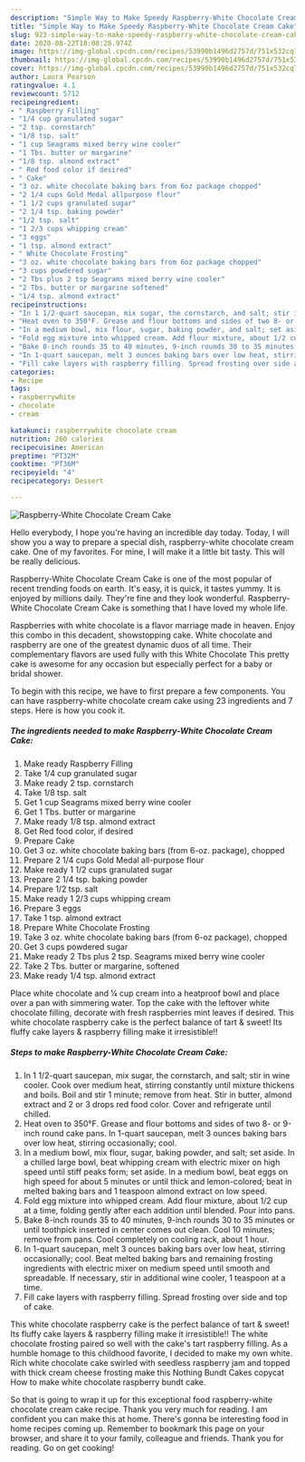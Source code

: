 ```yaml
---
description: "Simple Way to Make Speedy Raspberry-White Chocolate Cream Cake"
title: "Simple Way to Make Speedy Raspberry-White Chocolate Cream Cake"
slug: 923-simple-way-to-make-speedy-raspberry-white-chocolate-cream-cake
date: 2020-08-22T18:08:28.974Z
image: https://img-global.cpcdn.com/recipes/53990b1496d2757d/751x532cq70/raspberry-white-chocolate-cream-cake-recipe-main-photo.jpg
thumbnail: https://img-global.cpcdn.com/recipes/53990b1496d2757d/751x532cq70/raspberry-white-chocolate-cream-cake-recipe-main-photo.jpg
cover: https://img-global.cpcdn.com/recipes/53990b1496d2757d/751x532cq70/raspberry-white-chocolate-cream-cake-recipe-main-photo.jpg
author: Laura Pearson
ratingvalue: 4.1
reviewcount: 5712
recipeingredient:
- " Raspberry Filling"
- "1/4 cup granulated sugar"
- "2 tsp. cornstarch"
- "1/8 tsp. salt"
- "1 cup Seagrams mixed berry wine cooler"
- "1 Tbs. butter or margarine"
- "1/8 tsp. almond extract"
- " Red food color if desired"
- " Cake"
- "3 oz. white chocolate baking bars from 6oz package chopped"
- "2 1/4 cups Gold Medal allpurpose flour"
- "1 1/2 cups granulated sugar"
- "2 1/4 tsp. baking powder"
- "1/2 tsp. salt"
- "1 2/3 cups whipping cream"
- "3 eggs"
- "1 tsp. almond extract"
- " White Chocolate Frosting"
- "3 oz. white chocolate baking bars from 6oz package chopped"
- "3 cups powdered sugar"
- "2 Tbs plus 2 tsp Seagrams mixed berry wine cooler"
- "2 Tbs. butter or margarine softened"
- "1/4 tsp. almond extract"
recipeinstructions:
- "In 1 1/2-quart saucepan, mix sugar, the cornstarch, and salt; stir in wine cooler. Cook over medium heat, stirring constantly until mixture thickens and boils. Boil and stir 1 minute; remove from heat. Stir in butter, almond extract and 2 or 3 drops red food color. Cover and refrigerate until chilled."
- "Heat oven to 350°F. Grease and flour bottoms and sides of two 8- or 9-inch round cake pans. In 1-quart saucepan, melt 3 ounces baking bars over low heat, stirring occasionally; cool."
- "In a medium bowl, mix flour, sugar, baking powder, and salt; set aside. In a chilled large bowl, beat whipping cream with electric mixer on high speed until stiff peaks form; set aside. In a medium bowl, beat eggs on high speed for about 5 minutes or until thick and lemon-colored; beat in melted baking bars and 1 teaspoon almond extract on low speed."
- "Fold egg mixture into whipped cream. Add flour mixture, about 1/2 cup at a time, folding gently after each addition until blended. Pour into pans."
- "Bake 8-inch rounds 35 to 40 minutes, 9-inch rounds 30 to 35 minutes or until toothpick inserted in center comes out clean. Cool 10 minutes; remove from pans. Cool completely on cooling rack, about 1 hour."
- "In 1-quart saucepan, melt 3 ounces baking bars over low heat, stirring occasionally; cool. Beat melted baking bars and remaining frosting ingredients with electric mixer on medium speed until smooth and spreadable. If necessary, stir in additional wine cooler, 1 teaspoon at a time."
- "Fill cake layers with raspberry filling. Spread frosting over side and top of cake."
categories:
- Recipe
tags:
- raspberrywhite
- chocolate
- cream

katakunci: raspberrywhite chocolate cream 
nutrition: 260 calories
recipecuisine: American
preptime: "PT32M"
cooktime: "PT36M"
recipeyield: "4"
recipecategory: Dessert

---
```



![Raspberry-White Chocolate Cream Cake](https://img-global.cpcdn.com/recipes/53990b1496d2757d/751x532cq70/raspberry-white-chocolate-cream-cake-recipe-main-photo.jpg)

Hello everybody, I hope you're having an incredible day today. Today, I will show you a way to prepare a special dish, raspberry-white chocolate cream cake. One of my favorites. For mine, I will make it a little bit tasty. This will be really delicious.

Raspberry-White Chocolate Cream Cake is one of the most popular of recent trending foods on earth. It's easy, it is quick, it tastes yummy. It is enjoyed by millions daily. They're fine and they look wonderful. Raspberry-White Chocolate Cream Cake is something that I have loved my whole life.

Raspberries with white chocolate is a flavor marriage made in heaven. Enjoy this combo in this decadent, showstopping cake. White chocolate and raspberry are one of the greatest dynamic duos of all time. Their complementary flavors are used fully with this White Chocolate This pretty cake is awesome for any occasion but especially perfect for a baby or bridal shower.


To begin with this recipe, we have to first prepare a few components. You can have raspberry-white chocolate cream cake using 23 ingredients and 7 steps. Here is how you cook it.

<!--inarticleads1-->

##### The ingredients needed to make Raspberry-White Chocolate Cream Cake:

1. Make ready  Raspberry Filling
1. Take 1/4 cup granulated sugar
1. Make ready 2 tsp. cornstarch
1. Take 1/8 tsp. salt
1. Get 1 cup Seagrams mixed berry wine cooler
1. Get 1 Tbs. butter or margarine
1. Make ready 1/8 tsp. almond extract
1. Get  Red food color, if desired
1. Prepare  Cake
1. Get 3 oz. white chocolate baking bars (from 6-oz. package), chopped
1. Prepare 2 1/4 cups Gold Medal all-purpose flour
1. Make ready 1 1/2 cups granulated sugar
1. Prepare 2 1/4 tsp. baking powder
1. Prepare 1/2 tsp. salt
1. Make ready 1 2/3 cups whipping cream
1. Prepare 3 eggs
1. Take 1 tsp. almond extract
1. Prepare  White Chocolate Frosting
1. Take 3 oz. white chocolate baking bars (from 6-oz package), chopped
1. Get 3 cups powdered sugar
1. Make ready 2 Tbs plus 2 tsp. Seagrams mixed berry wine cooler
1. Take 2 Tbs. butter or margarine, softened
1. Make ready 1/4 tsp. almond extract


Place white chocolate and ¼ cup cream into a heatproof bowl and place over a pan with simmering water. Top the cake with the leftover white chocolate filling, decorate with fresh raspberries mint leaves if desired. This white chocolate raspberry cake is the perfect balance of tart &amp; sweet! Its fluffy cake layers &amp; raspberry filling make it irresistible!! 

<!--inarticleads2-->

##### Steps to make Raspberry-White Chocolate Cream Cake:

1. In 1 1/2-quart saucepan, mix sugar, the cornstarch, and salt; stir in wine cooler. Cook over medium heat, stirring constantly until mixture thickens and boils. Boil and stir 1 minute; remove from heat. Stir in butter, almond extract and 2 or 3 drops red food color. Cover and refrigerate until chilled.
1. Heat oven to 350°F. Grease and flour bottoms and sides of two 8- or 9-inch round cake pans. In 1-quart saucepan, melt 3 ounces baking bars over low heat, stirring occasionally; cool.
1. In a medium bowl, mix flour, sugar, baking powder, and salt; set aside. In a chilled large bowl, beat whipping cream with electric mixer on high speed until stiff peaks form; set aside. In a medium bowl, beat eggs on high speed for about 5 minutes or until thick and lemon-colored; beat in melted baking bars and 1 teaspoon almond extract on low speed.
1. Fold egg mixture into whipped cream. Add flour mixture, about 1/2 cup at a time, folding gently after each addition until blended. Pour into pans.
1. Bake 8-inch rounds 35 to 40 minutes, 9-inch rounds 30 to 35 minutes or until toothpick inserted in center comes out clean. Cool 10 minutes; remove from pans. Cool completely on cooling rack, about 1 hour.
1. In 1-quart saucepan, melt 3 ounces baking bars over low heat, stirring occasionally; cool. Beat melted baking bars and remaining frosting ingredients with electric mixer on medium speed until smooth and spreadable. If necessary, stir in additional wine cooler, 1 teaspoon at a time.
1. Fill cake layers with raspberry filling. Spread frosting over side and top of cake.


This white chocolate raspberry cake is the perfect balance of tart &amp; sweet! Its fluffy cake layers &amp; raspberry filling make it irresistible!! The white chocolate frosting paired so well with the cake&#39;s tart raspberry filling. As a humble homage to this childhood favorite, I decided to make my own white. Rich white chocolate cake swirled with seedless raspberry jam and topped with thick cream cheese frosting make this Nothing Bundt Cakes copycat How to make white chocolate raspberry bundt cake. 

So that is going to wrap it up for this exceptional food raspberry-white chocolate cream cake recipe. Thank you very much for reading. I am confident you can make this at home. There's gonna be interesting food in home recipes coming up. Remember to bookmark this page on your browser, and share it to your family, colleague and friends. Thank you for reading. Go on get cooking!
